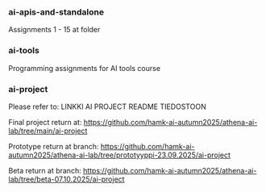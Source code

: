 ### ai-apis-and-standalone

Assignments 1 - 15 at folder

### ai-tools

Programming assignments for AI tools course

### ai-project

Please refer to: LINKKI AI PROJECT README TIEDOSTOON

Final project return at: https://github.com/hamk-ai-autumn2025/athena-ai-lab/tree/main/ai-project

Prototype return at branch: https://github.com/hamk-ai-autumn2025/athena-ai-lab/tree/prototyyppi-23.09.2025/ai-project

Beta return at branch: https://github.com/hamk-ai-autumn2025/athena-ai-lab/tree/beta-07.10.2025/ai-project

